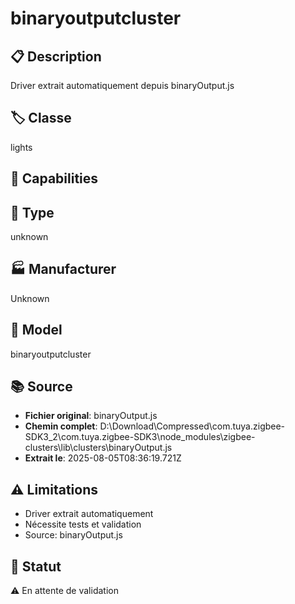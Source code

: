 # binaryoutputcluster

## 📋 Description
Driver extrait automatiquement depuis binaryOutput.js

## 🏷️ Classe
lights

## 🔧 Capabilities


## 📡 Type
unknown

## 🏭 Manufacturer
Unknown

## 📱 Model
binaryoutputcluster

## 📚 Source
- **Fichier original**: binaryOutput.js
- **Chemin complet**: D:\Download\Compressed\com.tuya.zigbee-SDK3_2\com.tuya.zigbee-SDK3\node_modules\zigbee-clusters\lib\clusters\binaryOutput.js
- **Extrait le**: 2025-08-05T08:36:19.721Z

## ⚠️ Limitations
- Driver extrait automatiquement
- Nécessite tests et validation
- Source: binaryOutput.js

## 🚀 Statut
⚠️ En attente de validation
